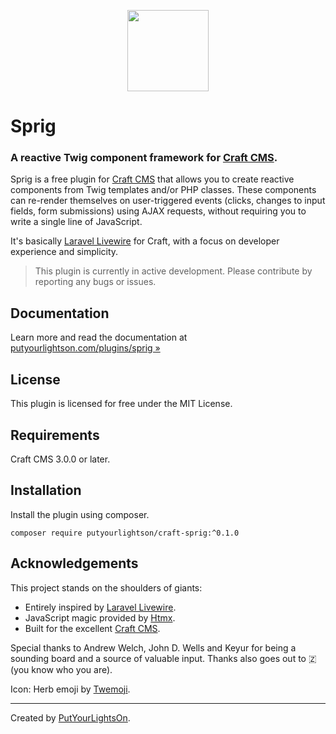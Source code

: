 <p align="center"><img width="130" src="https://raw.githubusercontent.com/putyourlightson/craft-sprig/v1/src/icon.svg"></p>

# Sprig

### A reactive Twig component framework for [Craft CMS](https://craftcms.com/).

Sprig is a free plugin for [Craft CMS](https://craftcms.com/) that allows you to create reactive components from Twig templates and/or PHP classes. These components can re-render themselves on user-triggered events (clicks, changes to input fields, form submissions) using AJAX requests, without requiring you to write a single line of JavaScript.

It's basically [Laravel Livewire](https://laravel-livewire.com/) for Craft, with a focus on developer experience and simplicity.

> This plugin is currently in active development. Please contribute by reporting any bugs or issues.
## Documentation

Learn more and read the documentation at [putyourlightson.com/plugins/sprig »](https://putyourlightson.com/plugins/sprig?x-craft-preview=EXYUsLK6ik&token=qq5k_aE52NPYWaeQhLF3WItg3THksd-N)

## License

This plugin is licensed for free under the MIT License.

## Requirements

Craft CMS 3.0.0 or later.

## Installation

Install the plugin using composer.

```
composer require putyourlightson/craft-sprig:^0.1.0
```

## Acknowledgements

This project stands on the shoulders of giants:

- Entirely inspired by [Laravel Livewire](https://laravel-livewire.com/).
- JavaScript magic provided by [Htmx](https://htmx.org/).
- Built for the excellent [Craft CMS](https://craftcms.com/).

Special thanks to Andrew Welch, John D. Wells and Keyur for being a sounding board and a source of valuable input. Thanks also goes out to 🇿 (you know who you are).

Icon: Herb emoji by [Twemoji](https://twemoji.twitter.com/).

---

Created by [PutYourLightsOn](https://putyourlightson.com/).
